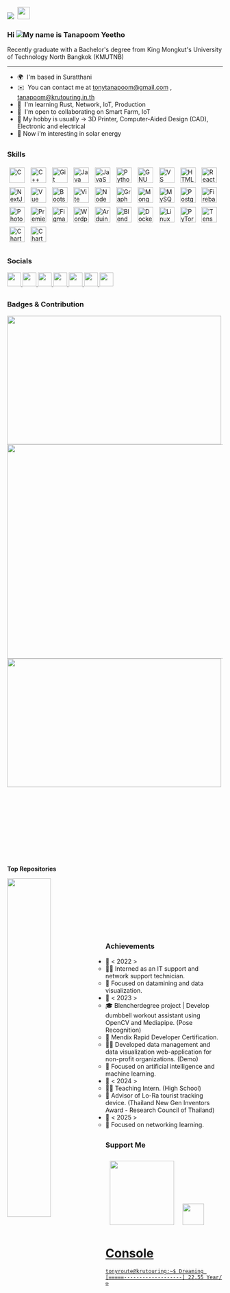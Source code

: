 <a href="https://www.twitch.tv/tatonynaja" target="_blank" rel="noreferrer"><img
src="https://img.shields.io/twitch/status/tatonynaja?logo=twitchsx&style=for-the-badge&color=0891b2&labelColor=555555&label=TWITCH+STATUS" /></a>&nbsp;&nbsp;<img src="https://komarev.com/ghpvc/?username=Tonyroute&color=0891b2&style=for-the-badge" height="29" />



### Hi ![](https://user-images.githubusercontent.com/18350557/176309783-0785949b-9127-417c-8b55-ab5a4333674e.gif)My name is Tanapoom Yeetho

Recently graduate with a Bachelor's degree from King Mongkut's University of Technology North Bangkok (KMUTNB)
<hr>

* 🌍  I'm based in Suratthani
* ✉️  You can contact me at [tonytanapoom@gmail.com](mailto:tonytanapoom@gmail.com) , [tanapoom@krutouring.in.th](mailto:tanapoom@krutouring.in.th)
* 🧠  I'm learning Rust, Network, IoT, Production
* 🤝  I'm open to collaborating on Smart Farm, IoT
* 💭  My hobby is usually -> 3D Printer, Computer-Aided Design (CAD), Electronic and electrical
* 📁  Now i'm interesting in solar energy

##

### Skills

<p align="left">
  <a href="https://docs.microsoft.com/en-us/cpp/?view=msvc-170" target="_blank" rel="noreferrer"><img src="https://raw.githubusercontent.com/danielcranney/readme-generator/main/public/icons/skills/c-colored.svg" width="36" height="36" alt="C" style="margin: 5px;" /></a>
  <a href="https://docs.microsoft.com/en-us/cpp/?view=msvc-170" target="_blank" rel="noreferrer"><img src="https://raw.githubusercontent.com/danielcranney/readme-generator/main/public/icons/skills/cplusplus-colored.svg" width="36" height="36" alt="C++" style="margin: 5px;" /></a>
  <a href="https://git-scm.com/" target="_blank" rel="noreferrer"><img src="https://raw.githubusercontent.com/danielcranney/readme-generator/main/public/icons/skills/git-colored.svg" width="36" height="36" alt="Git" style="margin: 5px;" /></a>
  <a href="https://www.oracle.com/java/" target="_blank" rel="noreferrer"><img src="https://raw.githubusercontent.com/danielcranney/readme-generator/main/public/icons/skills/java-colored.svg" width="36" height="36" alt="Java" style="margin: 5px;" /></a>
  <a href="https://developer.mozilla.org/en-US/docs/Web/JavaScript" target="_blank" rel="noreferrer"><img src="https://raw.githubusercontent.com/danielcranney/readme-generator/main/public/icons/skills/javascript-colored.svg" width="36" height="36" alt="JavaScript" style="margin: 5px;" /></a>
  <a href="https://www.python.org/" target="_blank" rel="noreferrer"><img src="https://raw.githubusercontent.com/danielcranney/readme-generator/main/public/icons/skills/python-colored.svg" width="36" height="36" alt="Python" style="margin: 5px;" /></a>
  <a href="https://www.gnu.org/software/bash/" target="_blank" rel="noreferrer"><img src="https://raw.githubusercontent.com/danielcranney/readme-generator/main/public/icons/skills/gnubash.svg" width="36" height="36" alt="GNU Bash" style="margin: 5px;" /></a>
  <a href="https://code.visualstudio.com/" target="_blank" rel="noreferrer"><img src="https://raw.githubusercontent.com/danielcranney/readme-generator/main/public/icons/skills/visualstudiocode.svg" width="36" height="36" alt="VS Code" style="margin: 5px;" /></a>
  <a href="https://developer.mozilla.org/en-US/docs/Glossary/HTML5" target="_blank" rel="noreferrer"><img src="https://raw.githubusercontent.com/danielcranney/readme-generator/main/public/icons/skills/html5-colored.svg" width="36" height="36" alt="HTML5" style="margin: 5px;" /></a>
  <a href="https://reactjs.org/" target="_blank" rel="noreferrer"><img src="https://raw.githubusercontent.com/danielcranney/readme-generator/main/public/icons/skills/react-colored.svg" width="36" height="36" alt="React" style="margin: 5px;" /></a>
  <a href="https://nextjs.org/docs" target="_blank" rel="noreferrer"><img src="https://raw.githubusercontent.com/danielcranney/readme-generator/main/public/icons/skills/nextjs-colored.svg" width="36" height="36" alt="NextJs" style="margin: 5px;" /></a>
  <a href="https://vuejs.org/" target="_blank" rel="noreferrer"><img src="https://raw.githubusercontent.com/danielcranney/readme-generator/main/public/icons/skills/vuejs-colored.svg" width="36" height="36" alt="Vue" style="margin: 5px;" /></a>
  <a href="https://getbootstrap.com/" target="_blank" rel="noreferrer"><img src="https://raw.githubusercontent.com/danielcranney/readme-generator/main/public/icons/skills/bootstrap-colored.svg" width="36" height="36" alt="Bootstrap" style="margin: 5px;" /></a>
  <a href="https://vitejs.dev/" target="_blank" rel="noreferrer"><img src="https://raw.githubusercontent.com/danielcranney/readme-generator/main/public/icons/skills/vite-colored.svg" width="36" height="36" alt="Vite" style="margin: 5px;" /></a>
  <a href="https://nodejs.org/en/" target="_blank" rel="noreferrer"><img src="https://raw.githubusercontent.com/danielcranney/readme-generator/main/public/icons/skills/nodejs-colored.svg" width="36" height="36" alt="NodeJS" style="margin: 5px;" /></a>
  <a href="https://graphql.org/" target="_blank" rel="noreferrer"><img src="https://raw.githubusercontent.com/danielcranney/readme-generator/main/public/icons/skills/graphql-colored.svg" width="36" height="36" alt="GraphQL" style="margin: 5px;" /></a>
  <a href="https://www.mongodb.com/" target="_blank" rel="noreferrer"><img src="https://raw.githubusercontent.com/danielcranney/readme-generator/main/public/icons/skills/mongodb-colored.svg" width="36" height="36" alt="MongoDB" style="margin: 5px;" /></a>
  <a href="https://www.mysql.com/" target="_blank" rel="noreferrer"><img src="https://raw.githubusercontent.com/danielcranney/readme-generator/main/public/icons/skills/mysql-colored.svg" width="36" height="36" alt="MySQL" style="margin: 5px;" /></a>
  <a href="https://www.postgresql.org/" target="_blank" rel="noreferrer"><img src="https://raw.githubusercontent.com/danielcranney/readme-generator/main/public/icons/skills/postgresql-colored.svg" width="36" height="36" alt="PostgreSQL" style="margin: 5px;" /></a>
  <a href="https://firebase.google.com/" target="_blank" rel="noreferrer"><img src="https://raw.githubusercontent.com/danielcranney/readme-generator/main/public/icons/skills/firebase-colored.svg" width="36" height="36" alt="Firebase" style="margin: 5px;" /></a>
  <a href="https://www.adobe.com/uk/products/photoshop.html" target="_blank" rel="noreferrer"><img src="https://raw.githubusercontent.com/danielcranney/readme-generator/main/public/icons/skills/photoshop-colored.svg" width="36" height="36" alt="Photoshop" style="margin: 5px;" /></a>
  <a href="https://www.adobe.com/uk/products/premiere.html" target="_blank" rel="noreferrer"><img src="https://raw.githubusercontent.com/danielcranney/readme-generator/main/public/icons/skills/premierepro-colored.svg" width="36" height="36" alt="Premiere Pro" style="margin: 5px;" /></a>
  <a href="https://www.figma.com/" target="_blank" rel="noreferrer"><img src="https://raw.githubusercontent.com/danielcranney/readme-generator/main/public/icons/skills/figma-colored.svg" width="36" height="36" alt="Figma" style="margin: 5px;" /></a>
  <a href="https://wordpress.com" target="_blank" rel="noreferrer"><img src="https://raw.githubusercontent.com/danielcranney/readme-generator/main/public/icons/skills/wordpress-colored.svg" width="36" height="36" alt="Wordpress" style="margin: 5px;" /></a>
  <a href="https://store.arduino.cc/" target="_blank" rel="noreferrer"><img src="https://raw.githubusercontent.com/danielcranney/readme-generator/main/public/icons/skills/arduino-colored.svg" width="36" height="36" alt="Arduino" style="margin: 5px;" /></a>
  <a href="https://www.blender.org/" target="_blank" rel="noreferrer"><img src="https://raw.githubusercontent.com/danielcranney/readme-generator/main/public/icons/skills/blender-colored.svg" width="36" height="36" alt="Blender" style="margin: 5px;" /></a>
  <a href="https://www.docker.com/" target="_blank" rel="noreferrer"><img src="https://raw.githubusercontent.com/danielcranney/readme-generator/main/public/icons/skills/docker-colored.svg" width="36" height="36" alt="Docker" style="margin: 5px;" /></a>
  <a href="https://www.linux.org" target="_blank" rel="noreferrer"><img src="https://raw.githubusercontent.com/danielcranney/readme-generator/main/public/icons/skills/linux-colored.svg" width="36" height="36" alt="Linux" style="margin: 5px;" /></a>
  <a href="https://pytorch.org/" target="_blank" rel="noreferrer"><img src="https://raw.githubusercontent.com/danielcranney/readme-generator/main/public/icons/skills/pytorch-colored.svg" width="36" height="36" alt="PyTorch" style="margin: 5px;" /></a>
  <a href="https://www.tensorflow.org/" target="_blank" rel="noreferrer"><img src="https://raw.githubusercontent.com/danielcranney/readme-generator/main/public/icons/skills/tensorflow-colored.svg" width="36" height="36" alt="TensorFlow" style="margin: 5px;" /></a>
  <a href="https://chartbrew.com/" target="_blank" rel="noreferrer"><img src="https://avatars.githubusercontent.com/u/57401255?s=48&v=4" width="36" height="36" alt="Chartbrew" style="margin: 5px;" /></a>
  <a href="https://www.mendix.com/academy/" target="_blank" rel="noreferrer"><img src="https://github.com/user-attachments/assets/9a30aa83-91a8-4522-abe3-0f7b694fb006" width="36" height="36" alt="Chartbrew" style="margin: 5px;" /></a>
  
</p>


##

### Socials

<p align="left"> <a href="https://discord.com/users/itsmetony_" target="_blank" rel="noreferrer"> <picture> <source media="(prefers-color-scheme: dark)" srcset="https://raw.githubusercontent.com/danielcranney/readme-generator/main/public/icons/socials/discord-dark.svg" /> <source media="(prefers-color-scheme: light)" srcset="https://raw.githubusercontent.com/danielcranney/readme-generator/main/public/icons/socials/discord.svg" /> <img src="https://raw.githubusercontent.com/danielcranney/readme-generator/main/public/icons/socials/discord.svg" width="32" height="32"/> </picture> </a> <a href="https://www.github.com/Tonyroute" target="_blank" rel="noreferrer"> <picture> <source media="(prefers-color-scheme: dark)" srcset="https://raw.githubusercontent.com/danielcranney/readme-generator/main/public/icons/socials/github-dark.svg" /> <source media="(prefers-color-scheme: light)" srcset="https://raw.githubusercontent.com/danielcranney/readme-generator/main/public/icons/socials/github.svg" /> <img src="https://raw.githubusercontent.com/danielcranney/readme-generator/main/public/icons/socials/github.svg" width="32" height="32" /> </picture> </a> <a href="http://www.instagram.com/ttony_rou" target="_blank" rel="noreferrer"> <picture> <source media="(prefers-color-scheme: dark)" srcset="https://raw.githubusercontent.com/danielcranney/readme-generator/main/public/icons/socials/instagram-dark.svg" /> <source media="(prefers-color-scheme: light)" srcset="https://raw.githubusercontent.com/danielcranney/readme-generator/main/public/icons/socials/instagram.svg" /> <img src="https://raw.githubusercontent.com/danielcranney/readme-generator/main/public/icons/socials/instagram.svg" width="32" height="32" /> </picture> </a> <a href="https://www.linkedin.com/in/tonyroute" target="_blank" rel="noreferrer"> <picture> <source media="(prefers-color-scheme: dark)" srcset="https://raw.githubusercontent.com/danielcranney/readme-generator/main/public/icons/socials/linkedin-dark.svg" /> <source media="(prefers-color-scheme: light)" srcset="https://raw.githubusercontent.com/danielcranney/readme-generator/main/public/icons/socials/linkedin.svg" /> <img src="https://raw.githubusercontent.com/danielcranney/readme-generator/main/public/icons/socials/linkedin.svg" width="32" height="32" /> </picture> </a> <a href="https://www.youtube.com/@SKSuperVisionRecord" target="_blank" rel="noreferrer"> <picture> <source media="(prefers-color-scheme: dark)" srcset="https://raw.githubusercontent.com/danielcranney/readme-generator/main/public/icons/socials/youtube-dark.svg" /> <source media="(prefers-color-scheme: light)" srcset="https://raw.githubusercontent.com/danielcranney/readme-generator/main/public/icons/socials/youtube.svg" /> <img src="https://raw.githubusercontent.com/danielcranney/readme-generator/main/public/icons/socials/youtube.svg" width="32" height="32" /> </picture> </a> <a href="https://www.twitch.tv/tatonynaja" target="_blank" rel="noreferrer"> <picture> <source media="(prefers-color-scheme: dark)" srcset="https://raw.githubusercontent.com/danielcranney/readme-generator/main/public/icons/socials/twitch-dark.svg" /> <source media="(prefers-color-scheme: light)" srcset="https://raw.githubusercontent.com/danielcranney/readme-generator/main/public/icons/socials/twitch.svg" /> <img src="https://raw.githubusercontent.com/danielcranney/readme-generator/main/public/icons/socials/twitch.svg" width="32" height="32" /> </picture> </a> <a href="https://www.tiktok.com/@krutouring" target="_blank" rel="noreferrer"> <picture> <source media="(prefers-color-scheme: dark)" srcset="https://www.clker.com/cliparts/d/U/9/g/u/m/tiktok-svg-icon.svg" /> <source media="(prefers-color-scheme: light)" srcset="https://www.svgrepo.com/show/342294/tiktok.svg" /> <img src="https://th.bing.com/th/id/OIP.2-lsbImKJ47iiotstxKZGgHaHa?rs=1&pid=ImgDetMain" width="32" height="32" /> </picture> </a>

##

### Badges & Contribution
<img src="https://github-readme-stats.vercel.app/api?username=Tonyroute&count_private=true&show_icons=true&theme=tokyonight&include_all_commits=true&hide_border=true" width="500" height="300" />
<img src="https://github-readme-activity-graph.vercel.app/graph?username=Tonyroute&theme=react-dark&hide_border=true" width="700" height="500"/>
<img src="https://github-readme-stats.vercel.app/api/wakatime?username=Tonyroute" width="500" height="300"/>

  
<br />
<br />
<br />
<br />
<br />
<br />
<br />
<br />
<br />
<br />

##

<b>Top Repositories</b>

<div width="100%" align="center"><a href="https://github.com/Tonyroute/project-dumbbell-ai-workout" align="left"><img align="left" width="45%" src="https://github-readme-stats.vercel.app/api/pin/?username=Tonyroute&repo=project-dumbbell-ai-workout&title_color=0891b2&text_color=ffffff&icon_color=0891b2&bg_color=1c1917&hide_border=true&locale=en" /></a></div><br /><br /><br /><br /><br /><br /><br />

##

### Achievements

<body>
    <ul>
        <li>🔹 < 2022 >
            <ul>
                <li>🧑‍💼 Interned as an IT support and network support technician.</li>
                <li>📖 Focused on datamining and data visualization.</li>
            </ul>
        </li>
        <li>🔹 < 2023 >
            <ul>
                <li>🎓 Blencherdegree project | Develop dumbbell workout assistant using OpenCV and Mediapipe. (Pose Recognition)</li>
                <li>📜 Mendix Rapid Developer Certification.</li>
                <li>🧑‍💼 Developed data management and data visualization web-application for non-profit organizations. (Demo)</li>
                <li>📖 Focused on artificial intelligence and machine learning.</li>
            </ul>
        </li>
        <li>🔹 < 2024 >
            <ul>
                <li>🧑‍💼 Teaching Intern. (High School)</li>
                <li>🥈 Advisor of Lo-Ra tourist tracking device. (Thailand New Gen Inventors Award - Research Council of Thailand)</li>
            </ul>
        </li>
        <li>🔹 < 2025 >
            <ul>
                <li>📖 Focused on networking learning.</li>
            </ul>
        </li>
    </ul>
</body>

##

### Support Me

<a href="https://www.buymeacoffee.com/tonyroute"><img src="https://cdn.buymeacoffee.com/buttons/v2/default-yellow.png" width="150" style="margin: 10px;"/><a href="https://ezdn.app/tatonynaja"><img src="https://cdn.aona.in.th/1hgf6ev0e/399615449_321479607492140_8060858321495523958_n.jpg" width="50" style="margin: 10px;"/>


  <h1>Console</h1>
    
    tonyroute@krutouring:~$ Dreaming [=====-------------------] 22.55 Year/∞

